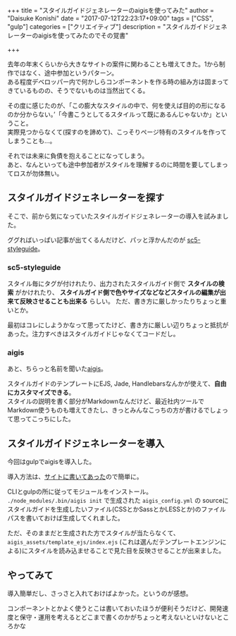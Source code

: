 +++
title = "スタイルガイドジェネレーターのaigisを使ってみた"
author = "Daisuke Konishi"
date = "2017-07-12T22:23:17+09:00"
tags = ["CSS", "gulp"]
categories = ["クリエイティブ"]
description = "スタイルガイドジェネレーターのaigisを使ってみたのでその覚書"

+++

去年の年末くらいから大きなサイトの案件に関わることも増えてきた。1から制作ではなく、途中参加というパターン。  
ある程度デベロッパー内で何かしらコンポーネントを作る時の組み方は固まってきているものの、そうでないものは当然出てくる。

その度に感じたのが、「この膨大なスタイルの中で、何を使えば目的の形になるのか分からない。’「今書こうとしてるスタイルって既にあるんじゃないか」ということ。  
実際見つからなくて(探すのを諦めて)、こっそりページ特有のスタイルを作ってしまうことも…。

それでは未来に負債を抱えることになってしまう。  
あと、なんといっても途中参加者がスタイルを理解するのに時間を要してしまってロスが勿体無い。


## スタイルガイドジェネレーターを探す
そこで、前から気になっていたスタイルガイドジェネレーターの導入を試みました。

ググればいっぱい記事が出てくるんだけど、パッと浮かんだのが  [sc5-styleguide](https://github.com/SC5/sc5-styleguide)。

### sc5-styleguide
スタイル毎にタグが付けれたり、出力されたスタイルガイド側で **スタイルの検索** がかけれたり、 **スタイルガイド側で色やサイズなどなどスタイルの編集が出来て反映させることも出来る** らしい。
ただ、書き方に厳しかったりちょっと重いとか。  

最初はコレにしようかなって思ってたけど、書き方に厳しい辺りちょっと抵抗があった。注力すべきはスタイルガイドじゃなくてコードだし。

### aigis
あと、ちらっと名前を聞いた[aigis](https://pxgrid.github.io/aigis/)。

スタイルガイドのテンプレートにEJS, Jade, Handlebarsなんかが使えて、**自由にカスタマイズできる**。  
スタイルの説明を書く部分がMarkdownなんだけど、最近社内ツールでMarkdown使うものも増えてきたし、きっとみんなこっちの方が書けるでしょって思ってこっちにした。



## スタイルガイドジェネレーターを導入

今回はgulpでaigisを導入した。

導入方法は、[サイトに書いてあった](https://pxgrid.github.io/aigis/docs/en/category/Usage/index.html)ので簡単に。

CLIとgulpの所に従ってモジュールをインストール。  
``./node_modules/.bin/aigis init`` で生成された ``aigis_config.yml`` の sourceにスタイルガイドを生成したいファイル(CSSとかSassとかLESSとか)のファイルパスを書いておけば生成してくれました。

ただ、そのままだと生成された方でスタイルが当たらなくて、 ``aigis_assets/template_ejs/index.ejs`` (これは選んだテンプレートエンジンによる)にスタイルを読み込ませることで見た目を反映させることが出来ました。


## やってみて
導入簡単だし、さっさと入れておけばよかった。というのが感想。

コンポーネントとかよく使うとこは書いておいたほうが便利そうだけど、開発速度と保守・運用を考えるとどこまで書くのかがちょっと考えないといけないところかな

